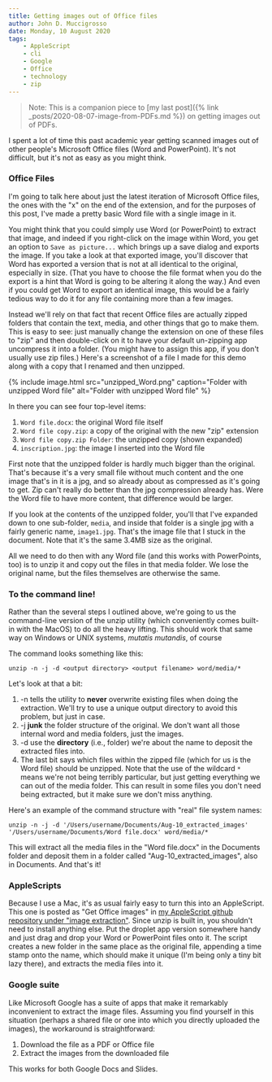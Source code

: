 ```yaml
---
title: Getting images out of Office files
author: John D. Muccigrosso
date: Monday, 10 August 2020
tags: 
    - AppleScript
    - cli
    - Google
    - Office
    - technology
    - zip
---
```


> Note: This is a companion piece to [my last post]({% link _posts/2020-08-07-image-from-PDFs.md %}) on getting images out of PDFs.

I spent a lot of time this past academic year getting scanned images out of other people's Microsoft Office files (Word and PowerPoint). It's not difficult, but it's not as easy as you might think.

### Office Files

I'm going to talk here about just the latest iteration of Microsoft Office files, the ones with the "x" on the end of the extension, and for the purposes of this post, I've made a pretty basic Word file with a single image in it.

You might think that you could simply use Word (or PowerPoint) to extract that image, and indeed if you right-click on the image within Word, you get an option to `Save as picture...` which brings up a save dialog and exports the image. If you take a look at that exported image, you'll discover that Word has exported a version that is not at all identical to the original, especially in size. (That you have to choose the file format when you do the export is a hint that Word is going to be altering it along the way.) And even if you could get Word to export an identical image, this would be a fairly tedious way to do it for any file containing more than a few images.

Instead we'll rely on that fact that recent Office files are actually zipped folders that contain the text, media, and other things that go to make them. This is easy to see: just manually change the extension on one of these files to "zip" and then double-click on it to have your default un-zipping app uncompress it into a folder. (You might have to assign this app, if you don't usually use zip files.) Here's a screenshot of a file I made for this demo along with a copy that I renamed and then unzipped.

{% include image.html 
    src="unzipped_Word.png"
    caption="Folder with unzipped Word file"
    alt="Folder with unzipped Word file" 
%}

In there you can see four top-level items:

1. `Word file.docx`: the original Word file itself
1. `Word file copy.zip`: a copy of the original with the new "zip" extension
1. `Word file copy.zip Folder`: the unzipped copy (shown expanded)
1. `inscription.jpg`: the image I inserted into the Word file

First note that the unzipped folder is hardly much bigger than the original. That's because it's a very small file without much content and the one image that's in it is a jpg, and so already about as compressed as it's going to get. Zip can't really do better than the jpg compression already has. Were the Word file to have more content, that difference would be larger.

If you look at the contents of the unzipped folder, you'll that I've expanded down to one sub-folder, `media`, and inside that folder is a single jpg with a fairly generic name, `image1.jpg`. That's the image file that I stuck in the document. Note that it's the same 3.4MB size as the original.

All we need to do then with any Word file (and this works with PowerPoints, too) is to unzip it and copy out the files in that media folder. We lose the original name, but the files themselves are otherwise the same.

### To the command line!

Rather than the several steps I outlined above, we're going to us the command-line version of the unzip utility (which conveniently comes built-in with the MacOS) to do all the heavy lifting. This should work that same way on Windows or UNIX systems, *mutatis mutandis*, of course

The command looks something like this:

```
unzip -n -j -d <output directory> <output filename> word/media/*
```

Let's look at that a bit:

1. -n tells the utility to **never** overwrite existing files when doing the extraction. We'll try to use a unique output directory to avoid this problem, but just in case.
1. -j **junk** the folder structure of the original. We don't want all those internal word and media folders, just the images.
1. -d use the **directory** (i.e., folder) we're about the name to deposit the extracted files into.
1. The last bit says which files within the zipped file (which for us is the Word file) should be unzipped. Note that the use of the wildcard `*` means we're not being terribly particular, but just getting everything we can out of the media folder. This can result in some files you don't need being extracted, but it make sure we don't miss anything.

Here's an example of the command structure with "real" file system names:

```
unzip -n -j -d '/Users/username/Documents/Aug-10_extracted_images' '/Users/username/Documents/Word file.docx' word/media/*
```

This will extract all the media files in the "Word file.docx" in the Documents folder and deposit them in a folder called "Aug-10_extracted_images", also in Documents. And that's it!

### AppleScripts

Because I use a Mac, it's as usual fairly easy to turn this into an AppleScript. This one is posted as "Get Office images" in [my AppleScript github repository under "image extraction"](https://github.com/Jmuccigr/AppleScripts/tree/master/image%20extraction). Since unzip is built in, you shouldn't need to install anything else. Put the droplet app version somewhere handy and just drag and drop your Word or PowerPoint files onto it. The script creates a new folder in the same place as the original file, appending a time stamp onto the name, which should make it unique (I'm being only a tiny bit lazy there), and extracts the media files into it.

### Google suite

Like Microsoft Google has a suite of apps that make it remarkably inconvenient to extract the image files. Assuming you find yourself in this situation (perhaps a shared file or one into which you directly uploaded the images), the workaround is straightforward:

1. Download the file as a PDF or Office file
1. Extract the images from the downloaded file

This works for both Google Docs and Slides.
